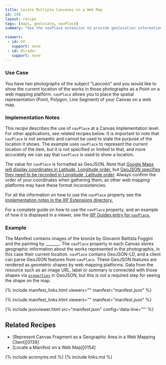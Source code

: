 ```yaml
---
title: Locate Multiple Canvases on a Web Map
id: 240
layout: recipe
tags: [maps, geolocate, navPlace]
summary: "Use the navPlace extension to provide geolocation information for the Canvas items of an IIIF Presentation API 3.0 Manifest."

viewers:
 - id: UV
   support: none
 - id: Mirador
   support: none
---
```


### Use Case
You have two photographs of the subject "Laocoön" and you would like to show the current location of the works in those photographs as a Point on a web mapping platform. `navPlace` allows you to place the spatial representation (Point, Polygon, Line Segment) of your Canvas on a web map.

### Implementation Notes
This recipe describes the use of `navPlace` at a Canvas implementation level. For other applications, see related recipes below. It is important to note that `navPlace` is not semantic and cannot be used to state the purpose of the location it shows. The example uses `navPlace` to represent the current location of the item, but it is not specified or limited to that, and more accurately we can say that `navPlace` is used to show a location.

The value for `navPlace` is formatted as GeoJSON. Note that [Google Maps will display coordinates in Latitude, Longitude order](https://developers.google.com/maps/documentation/javascript/reference/coordinates
), but [GeoJSON specifies they need to be recorded in Longitude, Latitude order](https://datatracker.ietf.org/doc/html/rfc7946#section-3.1.1
). Always confirm the order of your coordinates when gathering them, as other web mapping platforms may have these format inconsistencies.

For all the information on how to use the `navPlace` property see the [implementation notes in the IIIF Extensions directory.](https://iiif.io/api/extension/navplace/#5-implementation-notes)

For a complete guide on how to use the `navPlace` property, and an example of how it is displayed in a viewer, see the [IIIF Guides entry for `navPlace`.](https://guides.iiif.io/guides/navplace/)

### Example
The Manifest contains images of the bronze by Giovanni Battista Foggini and the painting by _______. The `navPlace` property in each Canvas stores geographic information about the works represented in the photographis, in this case their current location. `navPlace` contains GeoJSON-LD, and a client can parse GeoJSON features from `navPlace`. These GeoJSON features are rendered as geometric shapes by web mapping platforms. Data from the resource such as an image URL, label or summary is connected with those shapes via [`properties`](https://tools.ietf.org/html/rfc7946#section-3.2) in GeoJSON, but this is not a required step for seeing the shape on the map.

{% include manifest_links.html viewers="" manifest="manifest.json" %}

{% include manifest_links.html viewers="" manifest="manifest.json" %}

{% include jsonviewer.html src="manifest.json" config='data-line=""' %}

## Related Recipes
* [Represent Canvas Fragment as a Geographic Area in a Web Mapping Client][0139]
* [Locate a Manifest on a Web Map][0154]

{% include acronyms.md %}
{% include links.md %}
